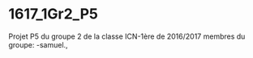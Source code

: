 # 1617_1Gr2_P5
Projet P5 du groupe 2 de la classe ICN-1ère de 2016/2017
membres du groupe:
                  -samuel.,
